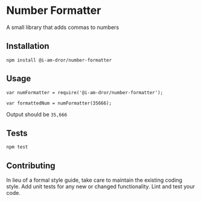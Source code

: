 Number Formatter
=========

A small library that adds commas to numbers

## Installation

  `npm install @i-am-dror/number-formatter`

## Usage

    var numFormatter = require('@i-am-dror/number-formatter');

    var formattedNum = numFormatter(35666);
  
  
  Output should be `35,666`


## Tests

  `npm test`

## Contributing

In lieu of a formal style guide, take care to maintain the existing coding style. Add unit tests for any new or changed functionality. Lint and test your code.
